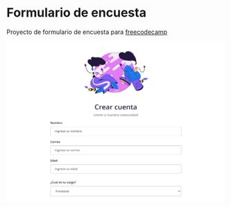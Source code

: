 # Formulario de encuesta
Proyecto de formulario de encuesta para [freecodecamp](https://www.freecodecamp.org/)

<img src="assets/form-screenshot.png">